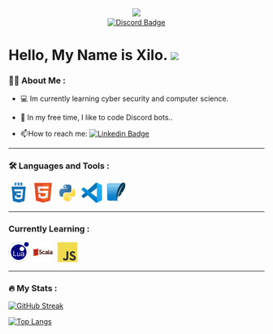 <div id="header" align="center">
  <img src="https://media.giphy.com/media/M9gbBd9nbDrOTu1Mqx/giphy.gif" width="100"/>
</div>

<div id="badges" align="center">
  <a href="https://discord.gg/programmers">
    <img src="https://img.shields.io/badge/Discord-5865F2?logo=discord&logoColor=white" alt="Discord Badge"/>
  </a>
</div>

<h1>
 Hello, My Name is Xilo.
  <img src="https://media.giphy.com/media/hvRJCLFzcasrR4ia7z/giphy.gif" width="30px"/>
</h1>

### 🧑‍💻 About Me :

- 💻 Im currently learning cyber security and computer science.

- 🤖 In my free time, I like to code Discord bots..

- :mailbox:How to reach me: [![Linkedin Badge](https://img.shields.io/badge/-Xilo-5865F2?style=flat&logo=discord&logoColor=white)](https://discord.gg/programmers)
---
### :hammer_and_wrench: Languages and Tools :

<div>
  <img src="https://github.com/devicons/devicon/blob/master/icons/css3/css3-plain-wordmark.svg"  title="CSS3" alt="CSS" width="40" height="40"/>&nbsp;
  <img src="https://github.com/devicons/devicon/blob/master/icons/html5/html5-original.svg" title="HTML5" alt="HTML" width="40" height="40"/>&nbsp;
  <img src="https://github.com/devicons/devicon/blob/master/icons/python/python-original.svg" title="HTML5" alt="HTML" width="40" height="40"/>&nbsp;
  <img src="https://github.com/devicons/devicon/blob/master/icons/vscode/vscode-original.svg" title="HTML5" alt="HTML" width="40" height="40"/>&nbsp;
  <img src="https://github.com/devicons/devicon/blob/master/icons/sqlite/sqlite-original.svg" title="HTML5" alt="HTML" width="40" height="40"/>&nbsp;
</div>

---

### Currently Learning :
<div>
  <img src="https://github.com/devicons/devicon/blob/master/icons/lua/lua-original-wordmark.svg"  title="LUA" alt="lua" width="40" height="40"/>&nbsp;
  <img src="https://github.com/devicons/devicon/blob/master/icons/scala/scala-original-wordmark.svg"  title="SCALA" alt="SCALA" width="40" height="40"/>&nbsp;
   <img src="https://github.com/devicons/devicon/blob/master/icons/javascript/javascript-original.svg"  title="SCALA" alt="SCALA" width="40" height="40"/>&nbsp;
</div>

---

### :fire: My Stats :
[![GitHub Streak](http://github-readme-streak-stats.herokuapp.com?user=Xilo6&theme=dark&background=000000)](https://git.io/streak-stats)

[![Top Langs](https://github-readme-stats.vercel.app/api/top-langs/?username=Xilo6&layout=compact&theme=vision-friendly-dark)](https://github.com/anuraghazra/github-readme-stats)
